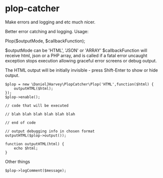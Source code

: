 # plop-catcher
Make errors and logging and etc much nicer.

Better error catching and logging. Usage:

Plop($outputMode, $callbackFunction);

$outputMode can be 'HTML', 'JSON' or 'ARRAY'
$callbackFunction will receive html, json or a PHP array, and is called if a fatal error uncaught exception stops execution allowing graceful error screens or debug output.

The HTML output will be initially invisible - press Shift-Enter to show or hide output.

~~~~
$plop = new \DanielJHarvey\PlopCatcher\Plop('HTML',function($html) {
    outputHTML($html);
});
$plop->enable();

// code that will be executed

// blah blah blah blah blah blah

// end of code

// output debugging info in chosen format
outputHTML($plop->output());

function outputHTML(html) {
    echo $html;
}
~~~~

Other things

~~~~
$plop->logComment($message);
~~~~
